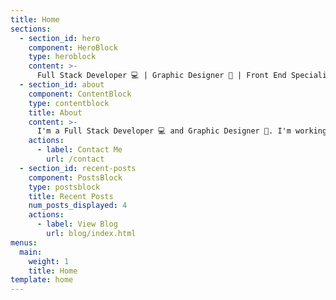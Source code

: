 ```yaml
---
title: Home
sections:
  - section_id: hero
    component: HeroBlock
    type: heroblock
    content: >-
      Full Stack Developer 💻 | Graphic Designer 🎨 | Front End Specialist | Angular | React | Node | Laravel
  - section_id: about
    component: ContentBlock
    type: contentblock
    title: About
    content: >-
      I'm a Full Stack Developer 💻 and Graphic Designer 🎨. I'm working on Laravel and Angular and I also have work experience of Ionic, React and Node JS. I love working on Javascript Technologies 🔥 and learning new stuff.
    actions:
      - label: Contact Me
        url: /contact
  - section_id: recent-posts
    component: PostsBlock
    type: postsblock
    title: Recent Posts
    num_posts_displayed: 4
    actions:
      - label: View Blog
        url: blog/index.html
menus:
  main:
    weight: 1
    title: Home
template: home
---
```

